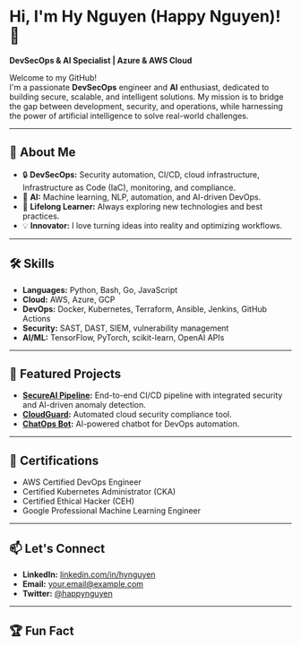 # Hi, I'm Hy Nguyen (Happy Nguyen)! 👋

**DevSecOps & AI Specialist | Azure & AWS Cloud**

Welcome to my GitHub!  
I'm a passionate **DevSecOps** engineer and **AI** enthusiast, dedicated to building secure, scalable, and intelligent solutions. My mission is to bridge the gap between development, security, and operations, while harnessing the power of artificial intelligence to solve real-world challenges.

---

## 🚀 About Me

- 🔒 **DevSecOps:** Security automation, CI/CD, cloud infrastructure, Infrastructure as Code (IaC), monitoring, and compliance.
- 🤖 **AI:** Machine learning, NLP, automation, and AI-driven DevOps.
- 🌱 **Lifelong Learner:** Always exploring new technologies and best practices.
- 💡 **Innovator:** I love turning ideas into reality and optimizing workflows.

---

## 🛠️ Skills

- **Languages:** Python, Bash, Go, JavaScript
- **Cloud:** AWS, Azure, GCP
- **DevOps:** Docker, Kubernetes, Terraform, Ansible, Jenkins, GitHub Actions
- **Security:** SAST, DAST, SIEM, vulnerability management
- **AI/ML:** TensorFlow, PyTorch, scikit-learn, OpenAI APIs

---

## 🌟 Featured Projects

- **[SecureAI Pipeline](#):** End-to-end CI/CD pipeline with integrated security and AI-driven anomaly detection.
- **[CloudGuard](#):** Automated cloud security compliance tool.
- **[ChatOps Bot](#):** AI-powered chatbot for DevOps automation.

---

## 📜 Certifications

- AWS Certified DevOps Engineer
- Certified Kubernetes Administrator (CKA)
- Certified Ethical Hacker (CEH)
- Google Professional Machine Learning Engineer

---

## 📫 Let's Connect

- **LinkedIn:** [linkedin.com/in/hynguyen](#)
- **Email:** your.email@example.com
- **Twitter:** [@happynguyen](#)

---

## 🏆 Fun Fact

